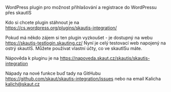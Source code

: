 WordPress plugin pro možnost přihlašování a registrace do WordPressu přes skautIS

Kdo si chcete plugin stáhnout je na https://cs.wordpress.org/plugins/skautis-integration/

Pokud má někdo zájem si ten plugin vyzkoušet - je dostupný na webu https://skautis-testlogin.skauting.cz/ Nyní je celý testovací web napojený na ostrý skautIS. Můžete používat vlastní účty, co ve skautISu máte.

Nápověda k pluginu je na https://napoveda.skaut.cz/skautis/skautis-integration

Nápady na nové funkce buď tady na GitHubu https://github.com/skaut/skautis-integration/issues nebo na email Kalicha kalich@skaut.cz
